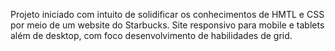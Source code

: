 Projeto iniciado com intuito de solidificar os conhecimentos de HMTL e CSS por meio de um website do Starbucks.
Site responsivo para mobile e tablets além de desktop, com foco desenvolvimento de habilidades de grid.
